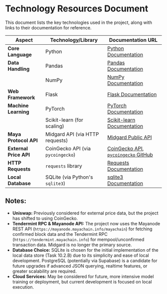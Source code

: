 # Technology Resources Document

This document lists the key technologies used in the project, along with links to their documentation for reference.

| **Aspect**              | **Technology/Library**             | **Documentation URL**                                                                 |
|-------------------------|------------------------------------|--------------------------------------------------------------------------------------|
| **Core Language**       | Python                             | [Python Documentation](https://docs.python.org/3/)                                   |
| **Data Handling**       | Pandas                             | [Pandas Documentation](https://pandas.pydata.org/docs/)                               |
|                         | NumPy                              | [NumPy Documentation](https://numpy.org/doc/)                                         |
| **Web Framework**       | Flask                              | [Flask Documentation](https://flask.palletsprojects.com/)                             |
| **Machine Learning**    | PyTorch                            | [PyTorch Documentation](https://pytorch.org/docs/stable/index.html)                   |
|                         | Scikit-learn (for scaling)         | [Scikit-learn Documentation](https://scikit-learn.org/stable/documentation.html)      |
| **Maya Protocol API**   | Midgard API (via HTTP requests)    | [Midgard Public API](https://midgard.mayachain.info/v2/doc)                             |
| **External Price API**  | CoinGecko API (via `pycoingecko`)  | [CoinGecko API](https://www.coingecko.com/en/api/documentation), [`pycoingecko` GitHub](https://github.com/man-c/pycoingecko) |
| **HTTP Requests**       | `requests` library                 | [Requests Documentation](https://requests.readthedocs.io/en/latest/)                  |
| **Local Database**      | SQLite (via Python's `sqlite3`)   | [sqlite3 Documentation](https://docs.python.org/3/library/sqlite3.html)             |

## Notes:

*   **Uniswap:** Previously considered for external price data, but the project has shifted to using CoinGecko.
*   **Tendermint RPC & Mayanode API:** The project now uses the Mayanode REST API (`https://mayanode.mayachain.info/mayachain`) for fetching confirmed block data and the Tendermint RPC (`https://tendermint.mayachain.info`) for mempool/unconfirmed transaction data. Midgard is no longer the primary source.
*   **Database Choice:** SQLite is chosen for the initial implementation of the local data store (Task 10.2.B) due to its simplicity and ease of local development. PostgreSQL (potentially via Supabase) is a candidate for future upgrades if advanced JSON querying, realtime features, or greater scalability are required.
*   **Cloud Services:** May be considered for future, more intensive model training or deployment, but current development is focused on local execution.